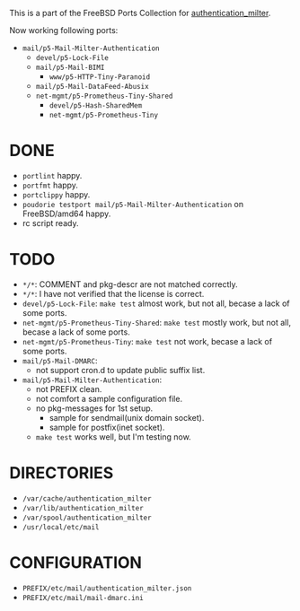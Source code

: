 This is a part of the FreeBSD Ports Collection for [authentication_milter](https://metacpan.org/dist/Mail-Milter-Authentication).

Now working following ports:

- `mail/p5-Mail-Milter-Authentication`
  - `devel/p5-Lock-File`
  - `mail/p5-Mail-BIMI`
    - `www/p5-HTTP-Tiny-Paranoid`
  - `mail/p5-Mail-DataFeed-Abusix`
  - `net-mgmt/p5-Prometheus-Tiny-Shared`
    - `devel/p5-Hash-SharedMem`
    - `net-mgmt/p5-Prometheus-Tiny`

# DONE
- `portlint` happy.
- `portfmt` happy.
- `portclippy` happy.
- `poudorie testport mail/p5-Mail-Milter-Authentication` on FreeBSD/amd64 happy.
- rc script ready.

# TODO
- `*/*`: COMMENT and pkg-descr are not matched correctly.
- `*/*`: I have not verified that the license is correct.
- `devel/p5-Lock-File`: `make test` almost work, but not all, becase a lack of some ports.
- `net-mgmt/p5-Prometheus-Tiny-Shared`: `make test` mostly work, but not all, becase a lack of some ports.
- `net-mgmt/p5-Prometheus-Tiny`: `make test` not work, becase a lack of some ports.
- `mail/p5-Mail-DMARC`:
  - not support cron.d to update public suffix list.
- `mail/p5-Mail-Milter-Authentication`:
  - not PREFIX clean.
  - not comfort a sample configuration file.
  - no pkg-messages for 1st setup.
    - sample for sendmail(unix domain socket).
    - sample for postfix(inet socket).
  - `make test` works well, but I'm testing now.

# DIRECTORIES
- `/var/cache/authentication_milter`
- `/var/lib/authentication_milter`
- `/var/spool/authentication_milter`
- `/usr/local/etc/mail`

# CONFIGURATION
- `PREFIX/etc/mail/authentication_milter.json`
- `PREFIX/etc/mail/mail-dmarc.ini`
